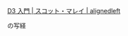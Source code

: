 [D3 入門 | スコット・マレイ | alignedleft](http://ja.d3js.info/alignedleft/tutorials/d3/ "D3 入門 | スコット・マレイ | alignedleft")

の写経